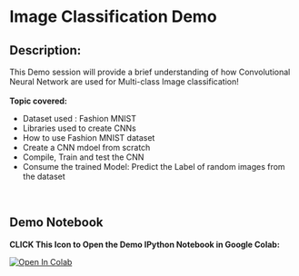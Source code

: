 # Image Classification Demo

## Description:

This Demo session will provide a brief understanding of how Convolutional Neural Network are used for Multi-class Image classification! 
<br/> <br/>
**Topic covered:**
* Dataset used : Fashion MNIST
* Libraries used to create CNNs
* How to use Fashion MNIST dataset
* Create a CNN mdoel from scratch
* Compile, Train and test the CNN
* Consume the trained Model: Predict the Label of random images from the dataset

<br/>

## Demo Notebook
**CLICK This Icon to Open the Demo IPython Notebook in Google Colab:**

[![Open In Colab](https://colab.research.google.com/assets/colab-badge.svg)](https://colab.research.google.com/github/nabinsharmaUTS/Introduction-AI-ML-CV-DFAT/blob/main/ImageClassfication-Demo/ImageClassification-Demo.ipynb)
